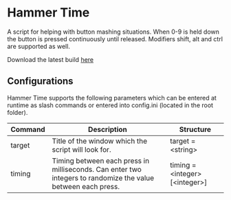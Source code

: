 # Hammer Time
A script for helping with button mashing situations. When 0-9 is held down the button is pressed continuously until released. Modifiers shift, alt and ctrl are supported as well.

Download the latest build [here](http://klanen.org/download/hammertime.exe)
## Configurations
Hammer Time supports the following parameters which can be entered at runtime as slash commands or entered into config.ini (located in the root folder).

| Command   | Description | Structure |
| --------- | ----------- | --------- |
| target    | Title of the window which the script will look for. | target = \<string\> |
| timing    | Timing between each press in milliseconds. Can enter two integers to randomize the value between each press. | timing = \<integer\> [\<integer\>] |
